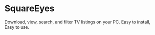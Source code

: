 # SquareEyes
Download, view, search, and filter TV listings on your PC. Easy to install, Easy to use.
